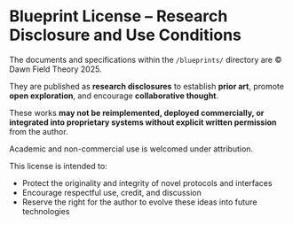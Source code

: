 # Blueprint License – Research Disclosure and Use Conditions

The documents and specifications within the `/blueprints/` directory are © Dawn Field Theory 2025.

They are published as **research disclosures** to establish **prior art**, promote **open exploration**, and encourage **collaborative thought**.

These works **may not be reimplemented, deployed commercially, or integrated into proprietary systems without explicit written permission** from the author.

Academic and non-commercial use is welcomed under attribution.

This license is intended to:
- Protect the originality and integrity of novel protocols and interfaces
- Encourage respectful use, credit, and discussion
- Reserve the right for the author to evolve these ideas into future technologies

